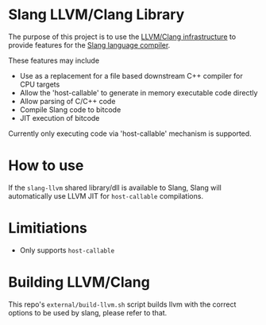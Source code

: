 Slang LLVM/Clang Library
========================

The purpose of this project is to use the [LLVM/Clang infrastructure](https://github.com/shader-slang/llvm-project/) to provide features for the [Slang language compiler](https://github.com/shader-slang/slang/). 

These features may include

* Use as a replacement for a file based downstream C++ compiler for CPU targets
* Allow the 'host-callable' to generate in memory executable code directly
* Allow parsing of C/C++ code 
* Compile Slang code to bitcode 
* JIT execution of bitcode

Currently only executing code via 'host-callable' mechanism is supported.

How to use
==========

If the `slang-llvm` shared library/dll is available to Slang, Slang will automatically use LLVM JIT for `host-callable` compilations.

Limitiations
============
 
* Only supports `host-callable`

Building LLVM/Clang
===================

This repo's `external/build-llvm.sh` script builds llvm with the correct
options to be used by slang, please refer to that.
